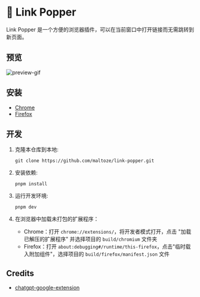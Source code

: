 # 🌟 Link Popper

Link Popper 是一个方便的浏览器插件，可以在当前窗口中打开链接而无需跳转到新页面。

## 预览
![preview-gif](https://user-images.githubusercontent.com/18044730/223592042-6539ece3-09e5-4d7d-a673-74f2073bd1ff.gif)

## 安装

- [Chrome](https://chrome.google.com/webstore/detail/link-popper/icejebfpfnhgpdlchhfjpdnddcdamoje)
- [Firefox](https://addons.mozilla.org/zh-CN/firefox/addon/link-popper/)

## 开发

1. 克隆本仓库到本地:

   ```
   git clone https://github.com/maltoze/link-popper.git
   ```

2. 安装依赖:

   ```
   pnpm install
   ```

3. 运行开发环境:

   ```
   pnpm dev
   ```


4. 在浏览器中加载未打包的扩展程序：

   - Chrome：打开 `chrome://extensions/`，将开发者模式打开，点击 "加载已解压的扩展程序" 并选择项目的 `build/chromium` 文件夹
   - Firefox：打开 `about:debugging#/runtime/this-firefox`，点击"临时载入附加组件"，选择项目的 `build/firefox/manifest.json` 文件 

## Credits
- [chatgpt-google-extension](https://github.com/wong2/chatgpt-google-extension)
